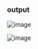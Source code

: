  ### output

![image](https://github.com/Anuj-Gaida/QandA_from_pdf/assets/58076552/85c09ea6-bde4-44de-bc4d-8597da1459d7)

![image](https://github.com/Anuj-Gaida/QandA_from_pdf/assets/58076552/9351715f-58a6-4791-85e8-40b941b64893)

